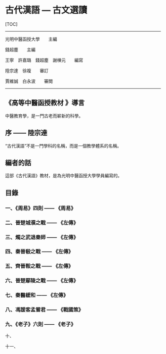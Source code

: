 # 古代漢語 — 古文選讀

[TOC]

---

光明中醫函授大學　　主編

錢超塵　　主編

王寧　許嘉璐　錢超塵　謝棟元　　編寫

陸宗達　徐複　　審訂

賈維誠　白永波　　審閲

---

## 《高等中醫函授教材 》導言

中醫教育學，是一門古老而嶄新的科學。



## 序 —— 陸宗達

“古代漢語”不是一門學科的名稱，而是一個教學體系的名稱。



## 編者的話

這部《古代漢語》教材，是為光明中醫函授大學學員編寫的。



## 目錄

### 一、《周易》四則 —— 《周易》

### 二、晉楚城濮之戰 —— 《左傳》

### 三、燭之武退秦師 —— 《左傳》

### 四、秦晉殽之戰 —— 《左傳》

### 五、齊晉鞍之戰 —— 《左傳》

### 六、晉楚鄢陵之戰 —— 《左傳》

### 七、秦醫緩和 —— 《左傳》

### 八、馮諼客孟嘗君 —— 《戰國策》

### 九、《老子》六則 —— 《老子》

十、

十一、





